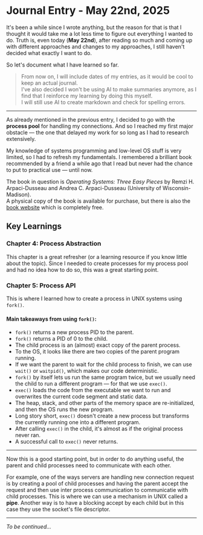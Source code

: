 ﻿# Journal Entry - May 22nd, 2025

It's been a while since I wrote anything, but the reason for that is that I thought it would take me a lot less time to figure out everything I wanted to do. Truth is, even today (**May 22nd**), after reading so much and coming up with different approaches and changes to my approaches, I still haven't decided what exactly I want to do.

So let's document what I have learned so far.

> From now on, I will include dates of my entries, as it would be cool to keep an actual journal.  
> I've also decided I won't be using AI to make summaries anymore, as I find that I reinforce my learning by doing this myself.  
> I will still use AI to create markdown and check for spelling errors.

---

As already mentioned in the previous entry, I decided to go with the **process pool** for handling my connections. And so I reached my first major obstacle — the one that delayed my work for so long as I had to research extensively.

My knowledge of systems programming and low-level OS stuff is very limited, so I had to refresh my fundamentals. I remembered a brilliant book recommended by a friend a while ago that I read but never had the chance to put to practical use — until now.

The book in question is *Operating Systems: Three Easy Pieces* by Remzi H. Arpaci-Dusseau and Andrea C. Arpaci-Dusseau (University of Wisconsin-Madison).  
A physical copy of the book is available for purchase, but there is also the [book website](https://pages.cs.wisc.edu/~remzi/OSTEP/) which is completely free.

## Key Learnings

### Chapter 4: Process Abstraction

This chapter is a great refresher (or a learning resource if you know little about the topic). Since I needed to create processes for my process pool and had no idea how to do so, this was a great starting point.

### Chapter 5: Process API

This is where I learned how to create a process in UNIX systems using `fork()`.

#### Main takeaways from using `fork()`:

- `fork()` returns a new process PID to the parent.
- `fork()` returns a PID of 0 to the child.
- The child process is an (almost) exact copy of the parent process.
- To the OS, it looks like there are two copies of the parent program running.
- If we want the parent to wait for the child process to finish, we can use `wait()` or `waitpid()`, which makes our code deterministic.
- `fork()` by itself lets us run the same program twice, but we usually need the child to run a different program — for that we use `exec()`.
- `exec()` loads the code from the executable we want to run and overwrites the current code segment and static data.
- The heap, stack, and other parts of the memory space are re-initialized, and then the OS runs the new program.
- Long story short, `exec()` doesn't create a new process but transforms the currently running one into a different program.
- After calling `exec()` in the child, it's almost as if the original process never ran.
- A successful call to `exec()` never returns.

---

Now this is a good starting point, but in order to do anything useful, the parent and child processes need to communicate with each other.

For example, one of the ways servers are handling new connection request is by creating a pool of child processes and having the parent accept the request and then use inter process communication to communicatie with child processes. This is where we can use a mechanism in UNIX called a **pipe**.
Another way is to have a blocking accept by each child but in this case they use the socket's file descriptor.

---

*To be continued...*
